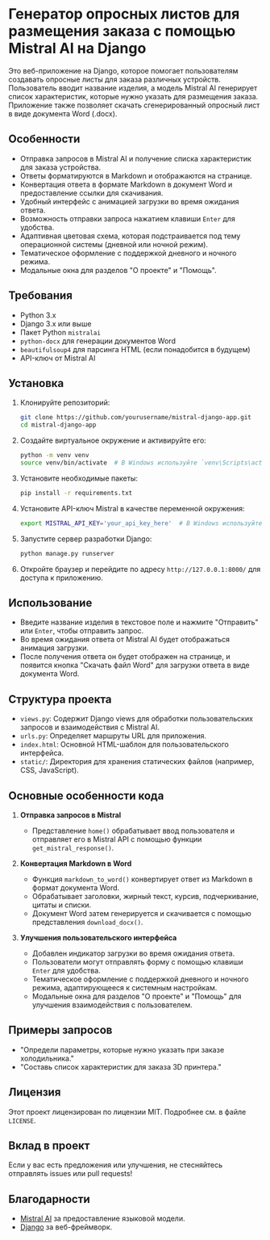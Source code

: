 # Генератор опросных листов для размещения заказа с помощью Mistral AI на Django

Это веб-приложение на Django, которое помогает пользователям создавать опросные листы для заказа различных устройств. Пользователь вводит название изделия, а модель Mistral AI генерирует список характеристик, которые нужно указать для размещения заказа. Приложение также позволяет скачать сгенерированный опросный лист в виде документа Word (.docx).

## Особенности

- Отправка запросов в Mistral AI и получение списка характеристик для заказа устройства.
- Ответы форматируются в Markdown и отображаются на странице.
- Конвертация ответа в формате Markdown в документ Word и предоставление ссылки для скачивания.
- Удобный интерфейс с анимацией загрузки во время ожидания ответа.
- Возможность отправки запроса нажатием клавиши `Enter` для удобства.
- Адаптивная цветовая схема, которая подстраивается под тему операционной системы (дневной или ночной режим).
- Тематическое оформление с поддержкой дневного и ночного режима.
- Модальные окна для разделов "О проекте" и "Помощь".

## Требования

- Python 3.x
- Django 3.x или выше
- Пакет Python `mistralai`
- `python-docx` для генерации документов Word
- `beautifulsoup4` для парсинга HTML (если понадобится в будущем)
- API-ключ от Mistral AI

## Установка

1. Клонируйте репозиторий:

   ```sh
   git clone https://github.com/yourusername/mistral-django-app.git
   cd mistral-django-app
   ```

2. Создайте виртуальное окружение и активируйте его:

   ```sh
   python -m venv venv
   source venv/bin/activate  # В Windows используйте `venv\Scripts\activate`
   ```

3. Установите необходимые пакеты:

   ```sh
   pip install -r requirements.txt
   ```

4. Установите API-ключ Mistral в качестве переменной окружения:

   ```sh
   export MISTRAL_API_KEY='your_api_key_here'  # В Windows используйте `set MISTRAL_API_KEY=your_api_key_here`
   ```

5. Запустите сервер разработки Django:

   ```sh
   python manage.py runserver
   ```

6. Откройте браузер и перейдите по адресу `http://127.0.0.1:8000/` для доступа к приложению.

## Использование

- Введите название изделия в текстовое поле и нажмите "Отправить" или `Enter`, чтобы отправить запрос.
- Во время ожидания ответа от Mistral AI будет отображаться анимация загрузки.
- После получения ответа он будет отображен на странице, и появится кнопка "Скачать файл Word" для загрузки ответа в виде документа Word.

## Структура проекта

- `views.py`: Содержит Django views для обработки пользовательских запросов и взаимодействия с Mistral AI.
- `urls.py`: Определяет маршруты URL для приложения.
- `index.html`: Основной HTML-шаблон для пользовательского интерфейса.
- `static/`: Директория для хранения статических файлов (например, CSS, JavaScript).

## Основные особенности кода

1. **Отправка запросов в Mistral**

   - Представление `home()` обрабатывает ввод пользователя и отправляет его в Mistral API с помощью функции `get_mistral_response()`.

2. **Конвертация Markdown в Word**

   - Функция `markdown_to_word()` конвертирует ответ из Markdown в формат документа Word.
   - Обрабатывает заголовки, жирный текст, курсив, подчеркивание, цитаты и списки.
   - Документ Word затем генерируется и скачивается с помощью представления `download_docx()`.

3. **Улучшения пользовательского интерфейса**

   - Добавлен индикатор загрузки во время ожидания ответа.
   - Пользователи могут отправлять форму с помощью клавиши `Enter` для удобства.
   - Тематическое оформление с поддержкой дневного и ночного режима, адаптирующееся к системным настройкам.
   - Модальные окна для разделов "О проекте" и "Помощь" для улучшения взаимодействия с пользователем.

## Примеры запросов

- "Определи параметры, которые нужно указать при заказе холодильника."
- "Составь список характеристик для заказа 3D принтера."

## Лицензия

Этот проект лицензирован по лицензии MIT. Подробнее см. в файле `LICENSE`.

## Вклад в проект

Если у вас есть предложения или улучшения, не стесняйтесь отправлять issues или pull requests!

## Благодарности

- [Mistral AI](https://www.mistral.ai/) за предоставление языковой модели.
- [Django](https://www.djangoproject.com/) за веб-фреймворк.

